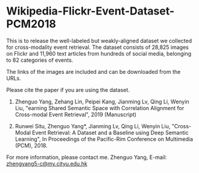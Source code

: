 # Wikipedia-Flickr-Event-Dataset-PCM2018
This is to release the well-labeled but weakly-aligned dataset we collected for cross-modality event retrieval. The dataset consists of 28,825 images on Flickr and 11,960 text articles from hundreds of social media, belonging to 82 categories of events.

The links of the images are included and can be downloaded from the URLs.

Please cite the paper if you are using the dataset.

1. Zhenguo Yang, Zehang Lin, Peipei Kang, Jianming Lv, Qing Li, Wenyin Liu, "earning Shared Semantic Space with Correlation Alignment for Cross-modal Event Retrieval", 2019 (Manuscript)

2. Runwei Situ, Zhenguo Yang*, Jianming Lv, Qing Li, Wenyin Liu, "Cross-Modal Event Retrieval: A Dataset and a Baseline using Deep Semantic Learning", In Proceedings of the Pacific-Rim Conference on Multimedia (PCM), 2018. 



For more information, please contact me. Zhenguo Yang, E-mail: zhengyang5-c@my.cityu.edu.hk
